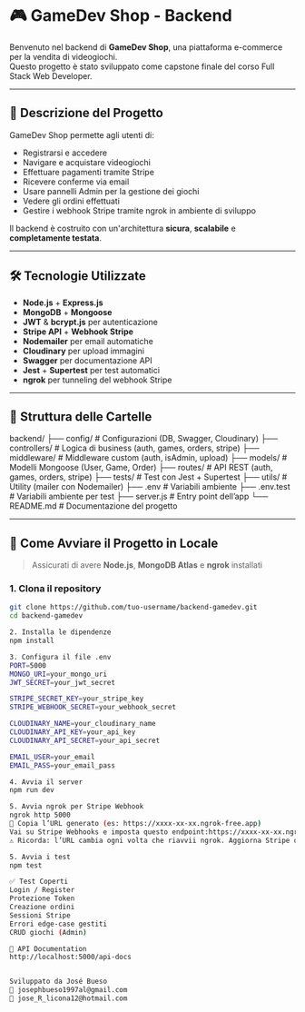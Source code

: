 # 🎮 GameDev Shop - Backend

Benvenuto nel backend di **GameDev Shop**, una piattaforma e-commerce per la vendita di videogiochi.  
Questo progetto è stato sviluppato come capstone finale del corso Full Stack Web Developer.

---

## 🚀 Descrizione del Progetto

GameDev Shop permette agli utenti di:

- Registrarsi e accedere
- Navigare e acquistare videogiochi
- Effettuare pagamenti tramite Stripe
- Ricevere conferme via email
- Usare pannelli Admin per la gestione dei giochi
- Vedere gli ordini effettuati
- Gestire i webhook Stripe tramite ngrok in ambiente di sviluppo

Il backend è costruito con un'architettura **sicura**, **scalabile** e **completamente testata**.

---

## 🛠️ Tecnologie Utilizzate

- **Node.js** + **Express.js**
- **MongoDB** + **Mongoose**
- **JWT** & **bcrypt.js** per autenticazione
- **Stripe API** + **Webhook Stripe**
- **Nodemailer** per email automatiche
- **Cloudinary** per upload immagini
- **Swagger** per documentazione API
- **Jest** + **Supertest** per test automatici
- **ngrok** per tunneling del webhook Stripe

---

## 📁 Struttura delle Cartelle  
backend/
├── config/ # Configurazioni (DB, Swagger, Cloudinary)
├── controllers/ # Logica di business (auth, games, orders, stripe)
├── middleware/ # Middleware custom (auth, isAdmin, upload)
├── models/ # Modelli Mongoose (User, Game, Order)
├── routes/ # API REST (auth, games, orders, stripe)
├── tests/ # Test con Jest + Supertest
├── utils/ # Utility (mailer con Nodemailer)
├── .env # Variabili ambiente
├── .env.test # Variabili ambiente per test
├── server.js # Entry point dell’app
└── README.md # Documentazione del progetto


---


## 🧪 Come Avviare il Progetto in Locale

> Assicurati di avere **Node.js**, **MongoDB Atlas** e **ngrok** installati

### 1. Clona il repository

```bash
git clone https://github.com/tuo-username/backend-gamedev.git
cd backend-gamedev

2. Installa le dipendenze
npm install

3. Configura il file .env
PORT=5000
MONGO_URI=your_mongo_uri
JWT_SECRET=your_jwt_secret

STRIPE_SECRET_KEY=your_stripe_key
STRIPE_WEBHOOK_SECRET=your_webhook_secret

CLOUDINARY_NAME=your_cloudinary_name
CLOUDINARY_API_KEY=your_api_key
CLOUDINARY_API_SECRET=your_api_secret

EMAIL_USER=your_email
EMAIL_PASS=your_email_pass

4. Avvia il server
npm run dev

5. Avvia ngrok per Stripe Webhook
ngrok http 5000
🔗 Copia l’URL generato (es: https://xxxx-xx-xx.ngrok-free.app)
Vai su Stripe Webhooks e imposta questo endpoint:https://xxxx-xx-xx.ngrok-free.app/api/checkout/webhook
⚠️ Ricorda: l’URL cambia ogni volta che riavvii ngrok. Aggiorna Stripe ogni volta!.

5. Avvia i test
npm test

✅ Test Coperti
Login / Register
Protezione Token
Creazione ordini
Sessioni Stripe
Errori edge-case gestiti
CRUD giochi (Admin)

📘 API Documentation
http://localhost:5000/api-docs


Sviluppato da José Bueso
📧 josephbueso1997al@gmail.com
📧 jose_R_licona12@hotmail.com